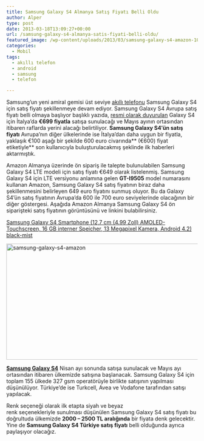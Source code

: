 ```yaml
---
title: Samsung Galaxy S4 Almanya Satış Fiyatı Belli Oldu
author: Alper
type: post
date: 2013-03-18T13:09:27+00:00
url: /samsung-galaxy-s4-almanya-satis-fiyati-belli-oldu/
featured_image: /wp-content/uploads/2013/03/samsung-galaxy-s4-amazon-100x100.jpg
categories:
  - Mobil
tags:
  - akıllı telefon
  - android
  - samsung
  - telefon

---
```

Samsung’un yeni amiral gemisi üst seviye [akıllı telefonu][1] Samsung Galaxy S4 için satış fiyatı şekillenmeye devam ediyor. Samsung Galaxy S4 Avrupa satış fiyatı belli olmaya başlıyor başlıklı yazıda, [resmi olarak duyurulan][2] Galaxy S4 için İtalya’da **€699 fiyatla** satışa sunulacağı ve Mayıs ayının ortasından itibaren raflarda yerini alacağı belirtiliyor. **Samsung Galaxy S4′ün satış fiyatı** Avrupa’nın diğer ülkelerinde ise İtalya’dan daha uygun bir fiyatla, yaklaşık €100 aşağı bir şekilde 600 euro civarında** (€600) fiyat etiketiyle** son kullanıcıyla buluşturulacakmış şeklinde ilk haberleri aktarmıştık.

Amazon Almanya üzerinde ön sipariş ile talepte bulunulabilen Samsung Galaxy S4 LTE modeli için satış fiyatı €649 olarak listelenmiş. Samsung Galaxy S4 için LTE versiyonu anlamına gelen **GT-I9505** model numarasını kullanan Amazon, Samsung Galaxy S4 satış fiyatının biraz daha şekillenmesini belirleyen 649 euro fiyatını sunmuş oluyor. Bu da Galaxy S4&#8217;ün satış fiyatının Avrupa&#8217;da 600 ile 700 euro seviyelerinde olacağının bir diğer göstergesi. Aşağıda Amazon Almanya Samsung Galaxy S4 ön siparişteki satış fiyatının görüntüsünü ve linkini bulabilirsiniz.

<a href="http://www.amazon.de/gp/product/B00BTCE2M0/" target="_blank">Samsung Galaxy S4 Smartphone (12,7 cm (4.99 Zoll) AMOLED-Touchscreen, 16 GB interner Speicher, 13 Megapixel Kamera, Android 4.2) black-mist</a>

<img class="aligncenter size-full wp-image-13511" alt="samsung-galaxy-s4-amazon" src="https://www.murekkep.org/wp-content/uploads/2013/03/samsung-galaxy-s4-amazon.jpg" width="600" height="306" srcset="https://www.murekkep.org/wp-content/uploads/2013/03/samsung-galaxy-s4-amazon.jpg 600w, https://www.murekkep.org/wp-content/uploads/2013/03/samsung-galaxy-s4-amazon-400x204.jpg 400w, https://www.murekkep.org/wp-content/uploads/2013/03/samsung-galaxy-s4-amazon-50x25.jpg 50w, https://www.murekkep.org/wp-content/uploads/2013/03/samsung-galaxy-s4-amazon-125x63.jpg 125w, https://www.murekkep.org/wp-content/uploads/2013/03/samsung-galaxy-s4-amazon-300x153.jpg 300w, https://www.murekkep.org/wp-content/uploads/2013/03/samsung-galaxy-s4-amazon-580x295.jpg 580w" sizes="(max-width: 600px) 100vw, 600px" /> 

**[Samsung Galaxy S4][3]** Nisan ayı sonunda satışa sunulacak ve Mayıs ayı ortasından itibaren ülkemizde satışına başlanacak. Samsung Galaxy S4 için toplam 155 ülkede 327 gsm operatörüyle birlikte satışının yapılması düşünülüyor. Türkiye’de ise Turkcell, Avea ve Vodafone tarafından satışı yapılacak.

Renk seçeneği olarak ilk etapta siyah ve beyaz renk seçenekleriyle sunulması düşünülen Samsung Galaxy S4 satış fiyatı bu doğrultuda ülkemizde **2000 – 2500 TL aralığında** bir fiyata denk gelecektir. Yine de **Samsung Galaxy S4 Türkiye satış fiyatı** belli olduğunda ayrıca paylaşıyor olacağız.

 [1]: https://www.murekkep.org/telefon "telefon"
 [2]: https://www.murekkep.org/samsung-galaxy-s4-duyuruldu-galaxy-s4-ozellikleri-13311 "samsung galaxy s4 resmi duyurusu"
 [3]: https://www.murekkep.org/telefon/samsung-galaxy-s4 "samsung galaxy s4"